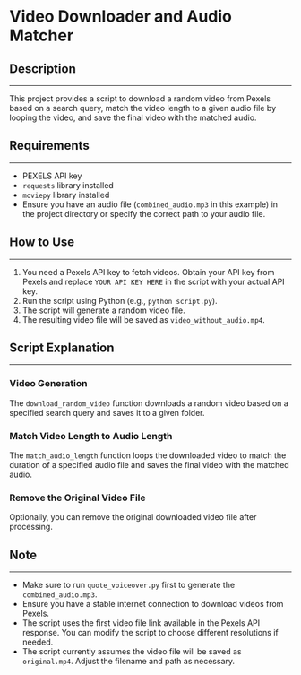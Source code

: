 #  **Video Downloader and Audio Matcher**


## Description
---------------

This project provides a script to download a random video from Pexels based on a search query, match the video length to a given audio file by looping the video, and save the final video with the matched audio.

## Requirements
---------------

* PEXELS API key
* `requests` library installed
* `moviepy` library installed
* Ensure you have an audio file (`combined_audio.mp3` in this example) in the project directory or specify the correct path to your audio file.
## How to Use
--------------

1. You need a Pexels API key to fetch videos. Obtain your API key from Pexels and replace `YOUR API KEY HERE` in the script with your actual API key.
2. Run the script using Python (e.g., `python script.py`).
3. The script will generate a random video file.
4. The resulting video file will be saved as `video_without_audio.mp4`.

## Script Explanation
--------------------

### Video Generation

The `download_random_video` function downloads a random video based on a specified search query and saves it to a given folder.

### Match Video Length to Audio Length

The `match_audio_length` function loops the downloaded video to match the duration of a specified audio file and saves the final video with the matched audio.

### Remove the Original Video File

Optionally, you can remove the original downloaded video file after processing.

## Note
-----

-   Make sure to run `quote_voiceover.py` first to generate the `combined_audio.mp3`.
-   Ensure you have a stable internet connection to download videos from Pexels.
-   The script uses the first video file link available in the Pexels API response. You can modify the script to choose different resolutions if needed.
-   The script currently assumes the video file will be saved as `original.mp4`. Adjust the filename and path as necessary.

